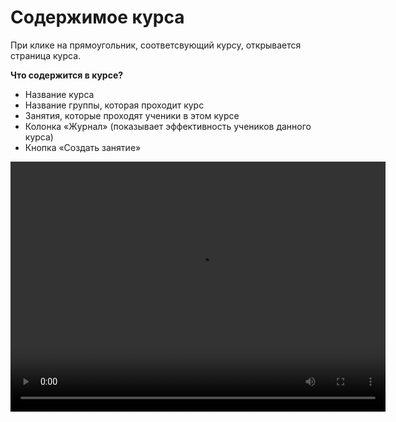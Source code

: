 # Содержимое курса

При клике на прямоугольник, соответсвующий курсу, открывается страница курса.

**Что содержится в курсе?**

- Название курса
- Название группы, которая проходит курс
- Занятия, которые проходят ученики в этом курсе
- Колонка «Журнал» (показывает эффективность учеников данного курса)
- Кнопка «Создать занятие»


<video width="600" height="400" controls=true src="https://s3-eu-west-1.amazonaws.com/edu-prod/video/help_videos/3.mp4" type="video/mp4" />